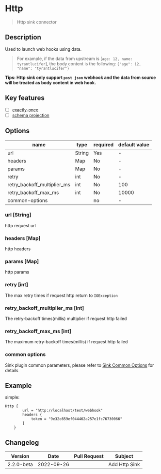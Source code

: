 # Http

> Http sink connector

## Description

Used to launch web hooks using data.

> For example, if the data from upstream is [`age: 12, name: tyrantlucifer`], the body content is the following: `{"age": 12, "name": "tyrantlucifer"}`

**Tips: Http sink only support `post json` webhook and the data from source will be treated as body content in web hook.**

## Key features

- [ ] [exactly-once](../../concept/connector-v2-features.md)
- [ ] [schema projection](../../concept/connector-v2-features.md)

##  Options

| name                               | type   | required | default value |
|------------------------------------|--------|----------|---------------|
| url                                | String | Yes      | -             |
| headers                            | Map    | No       | -             |
| params                             | Map    | No       | -             |
| retry                              | int    | No       | -             |
| retry_backoff_multiplier_ms        | int    | No       | 100           |
| retry_backoff_max_ms               | int    | No       | 10000         |
| common-options                     |        | no       | -             |

### url [String]

http request url

### headers [Map]

http headers

### params [Map]

http params

### retry [int]

The max retry times if request http return to `IOException`

### retry_backoff_multiplier_ms [int]

The retry-backoff times(millis) multiplier if request http failed

### retry_backoff_max_ms [int]

The maximum retry-backoff times(millis) if request http failed

### common options

Sink plugin common parameters, please refer to [Sink Common Options](common-options.md) for details

## Example

simple:

```hocon
Http {
        url = "http://localhost/test/webhook"
        headers {
            token = "9e32e859ef044462a257e1fc76730066"
        }
    }
```

## Changelog

| Version    | Date       | Pull Request                                                    | Subject                                              |
|------------|------------|-----------------------------------------------------------------|------------------------------------------------------|
| 2.2.0-beta | 2022-09-26 |                                                                 | Add Http Sink                                        |

